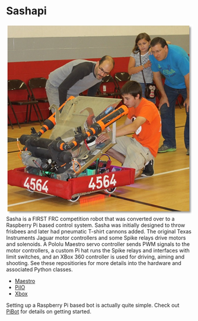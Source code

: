 # Sashapi
![Sasha](https://github.com/FRC4564/images/blob/master/sasha.jpg)
Sasha is a FIRST FRC competition robot that was converted over to a Raspberry Pi based control system.  Sasha was initially designed to throw frisbees and later had pneumatic T-shirt cannons added.  The original Texas Instruments Jaguar motor controllers and some Spike relays drive motors and solenoids.  A Pololu Maestro servo controller sends PWM signals to the motor controllers, a custom Pi hat runs the Spike relays and interfaces with limit switches, and an XBox 360 controller is used for driving, aiming and shooting.  See these repositiories for more details into the hardware and associated Python classes.

- [Maestro](https://github.com/FRC4564/Maestro)
- [PiIO](https://github.com/FRC4564/PiIO)
- [Xbox](https://github.com/FRC4564/Xbox)

Setting up a Raspberry Pi based bot is actually quite simple.  Check out [PiBot](https://github.com/FRC4564/BasicPiBot) for details on getting started.

